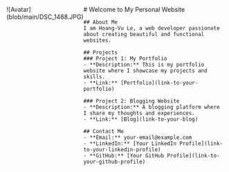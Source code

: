 <div style="display: flex;">
  <div style="flex: 1;">
    ![Avatar](blob/main/DSC_1488.JPG)
  </div>
  <div style="flex: 3;">
    <!-- Your other content here -->
    # Welcome to My Personal Website

    ## About Me
    I am Hoang-Vu Le, a web developer passionate about creating beautiful and functional websites.
    
    ## Projects
    ### Project 1: My Portfolio
    - **Description:** This is my portfolio website where I showcase my projects and skills.
    - **Link:** [Portfolio](link-to-your-portfolio)
    
    ### Project 2: Blogging Website
    - **Description:** A blogging platform where I share my thoughts and experiences.
    - **Link:** [Blog](link-to-your-blog)
    
    ## Contact Me
    - **Email:** your-email@example.com
    - **LinkedIn:** [Your LinkedIn Profile](link-to-your-linkedin-profile)
    - **GitHub:** [Your GitHub Profile](link-to-your-github-profile)
  </div>
</div>
